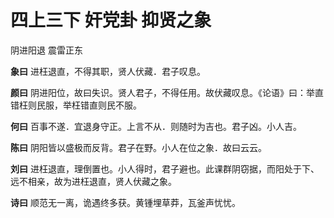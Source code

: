 # 四上三下 奸党卦 抑贤之象

阴进阳退 震雷正东

**象曰** 进枉退直，不得其职，贤人伏藏．君子叹息。

**颜曰** 阴进阳位，故曰失识。贤人君子，不得任用。故伏藏叹息。《论语》曰：举直错枉则民服，举枉错直则民不服。

**何曰** 百事不遂．宜退身守正。上言不从．则随时为吉也。君子凶。小人吉。

**陈曰** 阴阳皆以盛极而反背。君子在野。小人在位之象．故曰云云。

**刘曰** 进枉退直，理倒置也。小人得时，君子避也。此课群阴窃据，而阳处于下、远不相亲，故为进枉退直，贤人伏藏之象。

**诗曰** 顺范无一离，诡遇终多获。黄锺埋草莽，瓦釜声忧忧。
